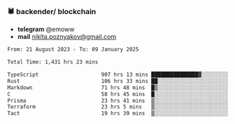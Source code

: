 ### 🕷 backender/ blockchain
- **telegram** @emoww
- **mail** nikita.poznyakov@gmail.com

<!--START_SECTION:waka-->

```txt
From: 21 August 2023 - To: 09 January 2025

Total Time: 1,431 hrs 23 mins

TypeScript                    907 hrs 13 mins ███████████████▓░░░░░░░░░   63.15 %
Rust                          106 hrs 33 mins ██░░░░░░░░░░░░░░░░░░░░░░░   07.42 %
Markdown                      71 hrs 48 mins  █▒░░░░░░░░░░░░░░░░░░░░░░░   05.00 %
C                             58 hrs 45 mins  █░░░░░░░░░░░░░░░░░░░░░░░░   04.09 %
Prisma                        23 hrs 41 mins  ▒░░░░░░░░░░░░░░░░░░░░░░░░   01.65 %
Terraform                     23 hrs 5 mins   ▒░░░░░░░░░░░░░░░░░░░░░░░░   01.61 %
Tact                          19 hrs 39 mins  ▒░░░░░░░░░░░░░░░░░░░░░░░░   01.37 %
```

<!--END_SECTION:waka-->




